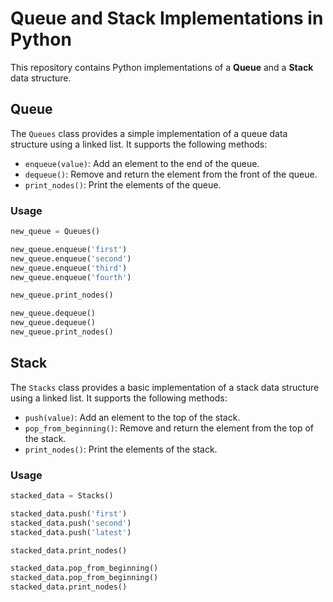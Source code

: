 # Queue and Stack Implementations in Python

This repository contains Python implementations of a **Queue** and a **Stack** data structure.

## Queue

The `Queues` class provides a simple implementation of a queue data structure using a linked list. It supports the following methods:

- `enqueue(value)`: Add an element to the end of the queue.
- `dequeue()`: Remove and return the element from the front of the queue.
- `print_nodes()`: Print the elements of the queue.

### Usage

```python
new_queue = Queues()

new_queue.enqueue('first')
new_queue.enqueue('second')
new_queue.enqueue('third')
new_queue.enqueue('fourth')

new_queue.print_nodes()

new_queue.dequeue()
new_queue.dequeue()
new_queue.print_nodes()
```

## Stack

The `Stacks` class provides a basic implementation of a stack data structure using a linked list. It supports the following methods:

- `push(value)`: Add an element to the top of the stack.
- `pop_from_beginning()`: Remove and return the element from the top of the stack.
- `print_nodes()`: Print the elements of the stack.

### Usage

```python
stacked_data = Stacks()

stacked_data.push('first')
stacked_data.push('second')
stacked_data.push('latest')

stacked_data.print_nodes()

stacked_data.pop_from_beginning()
stacked_data.pop_from_beginning()
stacked_data.print_nodes()
```
